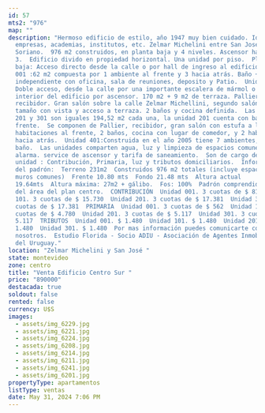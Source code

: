 ```yaml
---
id: 57
mts2: "976"
map: ""
description: "Hermoso edificio de estilo, año 1947 muy bien cuidado. Ideal,
  empresas, academias, institutos, etc. Zelmar Michelini entre San José y
  Soriano.  976 m2 construidos, en planta baja y 4 niveles. Ascensor hasta piso
  3.  Edificio divido en propiedad horizontal. Una unidad por piso.  Planta
  baja: Acceso directo desde la calle o por hall de ingreso al edificio.  Unidad
  001 :62 m2 compuesta por 1 ambiente al frente y 3 hacia atrás. Baño + ambiente
  independiente con oficina, sala de reuniones, deposito y Patio.  Unidad 101:.
  Doble acceso, desde la calle por una importante escalera de mármol o desde el
  interior del edificio por ascensor. 170 m2 + 9 m2 de terraza. Pallier, hall
  recibidor. Gran salón sobre la calle Zelmar Michellini, segundo salón de gran
  tamaño con vista y acceso a terraza. 2 baños y cocina definida.  Las unidades
  201 y 301 son iguales 194,52 m2 cada una, la unidad 201 cuenta con balcones al
  frente.  Se componen de Pallier, recibidor, gran salón con estufa a leña. 3
  habitaciones al frente, 2 baños, cocina con lugar de comedor, y 2 habitaciones
  hacia atrás.  Unidad 401:Construida en el año 2005 tiene 7 ambientes, cocina y
  baño.  Las unidades comparten agua, luz y limpieza de espacios comunes,
  alarma. service de ascensor y tarifa de saneamiento.  Son de cargo de cada
  unidad : Contribución, Primaria, luz y tributos domiciliarios.  Información
  del padrón:  Terreno 231m2  Construidos 976 m2 totales (incluye espacios y
  muros comunes)  Frente 10.80 mts  Fondo 21.48 mts  Altura actual
  19.64mts  Altura máxima: 27m2 + gálibo.  Fos: 100%  Padrón comprendido dentro
  del área del plan centro.  CONTRIBUCIÓN  Unidad 001. 3 cuotas de $ 818  Unidad
  101. 3 cuotas de $ 15.730  Unidad 201. 3 cuotas de $ 17.381  Unidad 301. 3
  cuotas de $ 17.381  PRIMARIA  Unidad 001. 3 cuotas de $ 562  Unidad 101. 3
  cuotas de $ 4.780  Unidad 201. 3 cuotas de $ 5.117  Unidad 301. 3 cuotas de $
  5.117  TRIBUTOS  Unidad 001. $ 1.480  Unidad 101. $ 1.480  Unidad 201. $
  1.480  Unidad 301. $ 1.480  Por mas información puedes comunicarte con
  nosotros.  Estudio Florida - Socio ADIU - Asociación de Agentes Inmobiliarios
  del Uruguay."
location: "Zelmar Michelini y San José "
state: montevideo
zone: centro
title: "Venta Edificio Centro Sur "
price: "890000"
destacada: true
soldout: false
rented: false
currency: U$S
images:
  - assets/img_6229.jpg
  - assets/img_6221.jpg
  - assets/img_6224.jpg
  - assets/img_6208.jpg
  - assets/img_6214.jpg
  - assets/img_6211.jpg
  - assets/img_6241.jpg
  - assets/img_6201.jpg
propertyType: apartamentos
listType: ventas
date: May 31, 2024 7:06 PM
---
```

